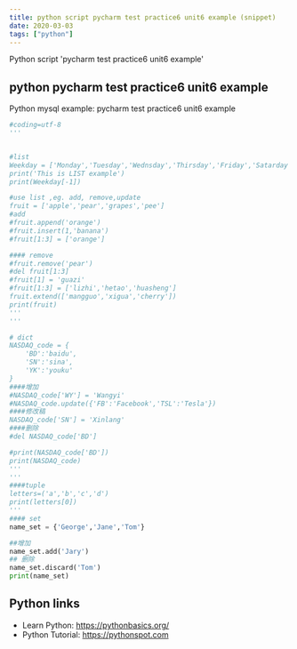 ```yaml
---
title: python script pycharm test practice6 unit6 example (snippet)
date: 2020-03-03
tags: ["python"]
---
```

Python script 'pycharm test practice6 unit6 example'


## python pycharm test practice6 unit6 example

Python mysql example: pycharm test practice6 unit6 example

```python
#coding=utf-8
'''


#list
Weekday = ['Monday','Tuesday','Wednsday','Thirsday','Friday','Satarday','Sunday']
print('This is LIST example')
print(Weekday[-1])

#use list ,eg. add, remove,update
fruit = ['apple','pear','grapes','pee']
#add
#fruit.append('orange')
#fruit.insert(1,'banana')
#fruit[1:3] = ['orange']

#### remove
#fruit.remove('pear')
#del fruit[1:3]
#fruit[1] = 'guazi'
#fruit[1:3] = ['lizhi','hetao','huasheng']
fruit.extend(['mangguo','xigua','cherry'])
print(fruit)
'''
'''

# dict
NASDAQ_code = {
    'BD':'baidu',
    'SN':'sina',
    'YK':'youku'
}
####增加
#NASDAQ_code['WY'] = 'Wangyi'
#NASDAQ_code.update({'FB':'Facebook','TSL':'Tesla'})
####修改稿
NASDAQ_code['SN'] = 'Xinlang'
####删除
#del NASDAQ_code['BD']

#print(NASDAQ_code['BD'])
print(NASDAQ_code)
'''
'''
####tuple
letters=('a','b','c','d')
print(letters[0])
'''
#### set
name_set = {'George','Jane','Tom'}

##增加
name_set.add('Jary')
## 删除
name_set.discard('Tom')
print(name_set)

```

## Python links

- Learn Python: https://pythonbasics.org/
- Python Tutorial: https://pythonspot.com
